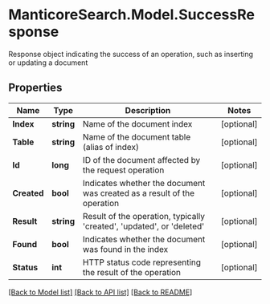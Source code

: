 # ManticoreSearch.Model.SuccessResponse
Response object indicating the success of an operation, such as inserting or updating a document

## Properties

Name | Type | Description | Notes
------------ | ------------- | ------------- | -------------
**Index** | **string** | Name of the document index | [optional] 
**Table** | **string** | Name of the document table (alias of index) | [optional] 
**Id** | **long** | ID of the document affected by the request operation | [optional] 
**Created** | **bool** | Indicates whether the document was created as a result of the operation | [optional] 
**Result** | **string** | Result of the operation, typically &#39;created&#39;, &#39;updated&#39;, or &#39;deleted&#39; | [optional] 
**Found** | **bool** | Indicates whether the document was found in the index | [optional] 
**Status** | **int** | HTTP status code representing the result of the operation | [optional] 

[[Back to Model list]](../README.md#documentation-for-models) [[Back to API list]](../README.md#documentation-for-api-endpoints) [[Back to README]](../README.md)

